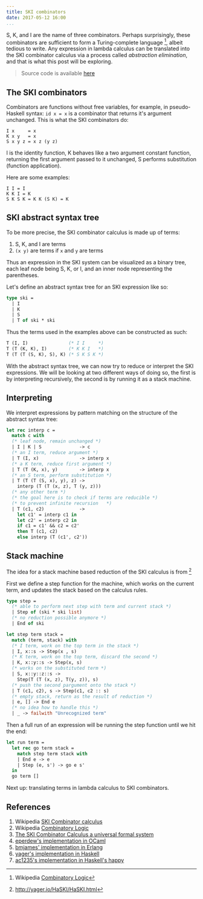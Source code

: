 ```yaml
---
title: SKI combinators
date: 2017-05-12 16:00
...
```


S, K, and I are the name of three combinators.
Perhaps surprisingly, these combinators are sufficient to
form a Turing-complete language [^1],
albeit tedious to write.
Any expression in lambda calculus can be translated into the SKI combinator calculus via
a process called *abstraction elimination*, and that is what this post will be exploring.

> Source code is available [here](https://github.com/ngzhian/ski)

[^1]: Wikipedia [Combinatory Logic](https://en.wikipedia.org/wiki/Combinatory_logic#Completeness_of_the_S-K_basis)

## The SKI combinators

Combinators are functions without free variables, for example, in pseudo-Haskell syntax:
`id x = x` is a combinator that returns it's argument unchanged.
This is what the SKI combinators do:

```
I x     = x
K x y   = x
S x y z = x z (y z)
```

I is the identity function,
K behaves like a two argument constant function, returning
the first argument passed to it unchanged,
S performs substitution (function application).

Here are some examples:

```
I I = I
K K I = K
S K S K = K K (S K) = K
```

## SKI abstract syntax tree

To be more precise, the SKI combinator calculus is made up of terms:

1. S, K, and I are terms
2. `(x y)` are terms if `x` and `y` are terms

Thus an expression in the SKI system can be visualized as a binary tree,
each leaf node being S, K, or I, and an inner node representing the parentheses.

Let's define an abstract syntax tree for an SKI expression like so:


```ocaml
type ski =
  | I
  | K
  | S
  | T of ski * ski
```

Thus the terms used in the examples above can be constructed as such:

```ocaml
T (I, I)               (* I I     *)
T (T (K, K), I)        (* K K I   *)
T (T (T (S, K), S), K) (* S K S K *)
```

With the abstract syntax tree, we can now try to reduce or interpret the SKI expressions.
We will be looking at two different ways of doing so, the first is by
interpreting recursively, the second is by running it as a stack machine.

## Interpreting

We interpret expressions by pattern matching on the structure of the abstract syntax tree:

```ocaml
let rec interp c =
  match c with
  (* leaf node, remain unchanged *)
  | I | K | S              -> c
  (* an I term, reduce argument *)
  | T (I, x)               -> interp x
  (* a K term, reduce first argument *)
  | T (T (K, x), y)        -> interp x
  (* an S term, perform substitution *)
  | T (T (T (S, x), y), z) ->
    interp (T (T (x, z), T (y, z)))
  (* any other term *)
  (* the goal here is to check if terms are reducible *)
  (* to prevent infinite recursion   *)
  | T (c1, c2)             ->
    let c1' = interp c1 in
    let c2' = interp c2 in
    if c1 = c1' && c2 = c2'
    then T (c1, c2)
    else interp (T (c1', c2'))
```

## Stack machine

The idea for a stack machine based reduction of the SKI calculus is from [^2]

[^2]:http://yager.io/HaSKI/HaSKI.html

First we define a step function for the machine,
which works on the current term, and updates the stack based on the calculus rules.

```ocaml
type step =
  (* able to perform next step with term and current stack *)
  | Step of (ski * ski list)
  (* no reduction possible anymore *)
  | End of ski

let step term stack =
  match (term, stack) with
  (* I term, work on the top term in the stack *)
  | I, x::s -> Step(x , s)
  (* K term, work on the top term, discard the second *)
  | K, x::y::s -> Step(x, s)
  (* works on the substituted term *)
  | S, x::y::z::s ->
    Step(T (T (x, z), T(y, z)), s)
  (* push the second pargument onto the stack *)
  | T (c1, c2), s -> Step(c1, c2 :: s)
  (* empty stack, return as the result of reduction *)
  | e, [] -> End e
  (* no idea how to handle this *)
  | _ -> failwith "Unrecognized term"
```

Then a full run of an expression will be running the step function until we hit the end:

```ocaml
let run term =
  let rec go term stack =
    match step term stack with
    | End e -> e
    | Step (e, s') -> go e s'
  in
  go term []
```

Next up: translating terms in lambda calculus to SKI combinators.

## References

1. Wikipedia [SKI Combinator calculus](https://en.wikipedia.org/wiki/SKI_combinator_calculus)
2. Wikipedia [Combinatory Logic](https://en.wikipedia.org/wiki/Combinatory_logic)
3. [The SKI Combinator Calculus a universal formal system](http://people.cs.uchicago.edu/~odonnell/Teacher/Lectures/Formal_Organization_of_Knowledge/Examples/combinator_calculus/)
4. [eperdew's implementation in OCaml](https://github.com/eperdew/SKI/)
5. [bmjames' implementation in Erlang](https://gist.github.com/bmjames/745291/ab52ffdf8230bbec9bcf1059825ad6d3fd7186f5)
6. [yager's implementation in Haskell](http://yager.io/HaSKI/HaSKI.html)
7. [ac1235's implementation in Haskell's happy](https://github.com/ac1235/ski-combinator-calculus/blob/master/ski.y)
